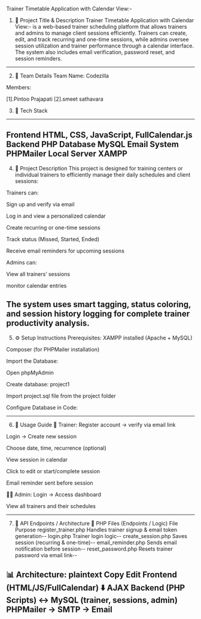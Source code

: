 



Trainer Timetable Application with Calendar View:-

1. 📌 Project Title & Description
Trainer Timetable Application with Calendar View:- is a web-based trainer scheduling platform that allows trainers and admins to manage client sessions efficiently. Trainers can create, edit, and track recurring and one-time sessions, while admins oversee session utilization and trainer performance through a calendar interface. The system also includes email verification, password reset, and session reminders.
----------------------------------------------------------------------------
2. 👥 Team Details
Team Name: Codezilla

Members:

[1].Pintoo Prajapati
[2].smeet sathavara 

3. 🧰 Tech Stack
---------------------------------------------------------------------------
Frontend	HTML, CSS, JavaScript, FullCalendar.js
Backend	        PHP
Database	     MySQL
Email System	PHPMailer
Local Server	XAMPP
----------------------------------------------------------------------------
4. 📝 Project Description
This project is designed for training centers or individual trainers to efficiently manage their daily schedules and client sessions:

Trainers can:

Sign up and verify via email

Log in and view a personalized calendar

Create recurring or one-time sessions

Track status (Missed, Started, Ended)

Receive email reminders for upcoming sessions

Admins can:

View all trainers’ sessions

monitor calendar entries

The system uses smart tagging, status coloring, and session history logging for complete trainer productivity analysis.
-------------------------------------------------------------------------------
5. ⚙️ Setup Instructions
Prerequisites:
XAMPP installed (Apache + MySQL)

Composer (for PHPMailer installation)




Import the Database:

Open phpMyAdmin

Create database: project1

Import project.sql file from the project folder

Configure Database in Code:






------------------------------------------------------------------------
6. 📖 Usage Guide
🧑 Trainer:
Register account → verify via email link

Login → Create new session

Choose date, time, recurrence (optional)

View session in calendar

Click to edit or start/complete session

Email reminder sent before session

👨‍💼 Admin:
Login → Access dashboard

View all trainers and their schedules


---------------------------------------------------------------
7. 🔁 API Endpoints / Architecture
🔑 PHP Files (Endpoints / Logic)
File	Purpose
register_trainer.php	Handles trainer signup & email token generation--
login.php	        Trainer login logic--
create_session.php	Saves session (recurring & one-time)--
email_reminder.php	Sends email notification before session--
reset_password.php	Resets trainer password via email link--

📊 Architecture:
plaintext
Copy
Edit
Frontend (HTML/JS/FullCalendar)
    ⬇️ AJAX
Backend (PHP Scripts)
    ↔️ MySQL (trainer, sessions, admin)
PHPMailer → SMTP → Email
----------------------------------------------------------------------
